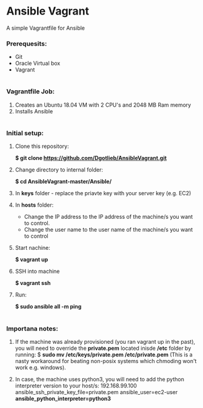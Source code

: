 # Ansible Vagrant
A simple Vagrantfile for Ansible

### Prerequesits:
* Git
* Oracle Virtual box
* Vagrant

#


### Vagrantfile Job:
1. Creates an Ubuntu 18.04 VM with 2 CPU's and 2048 MB Ram memory
2. Installs Ansible

# 

### Initial setup:
1. Clone this repository:

    **$ git clone https://github.com/Dgotlieb/AnsibleVagrant.git**
    
2. Change directory to internal folder:    

    **$ cd AnsibleVagrant-master/Ansible/**
    
3. In **keys** folder - replace the priavte key with your server key (e.g. EC2)
4. In **hosts** folder:
    * Change the IP address to the IP address of the machine/s you want to control.
    * Change the user name to the user name of the machine/s you want to control
5. Start nachine:

    **$ vagrant up**
    
6. SSH into machine

    **$ vagrant ssh**
    
7. Run:

    **$ sudo ansible all -m ping**
    
#

### Importana notes:
1. If the machine was already provisioned (you ran vagrant up in the past), you will need to override the **private.pem** located inisde **/etc** folder by running: $ **sudo mv /etc/keys/private.pem /etc/private.pem**
(This is a nasty workaround for beating non-posix systems which chmoding won't work e.g. windows).

2. In case, the machine uses python3, you will need to add the python interpreter version to your host/s:
 192.168.99.100 ansible_ssh_private_key_file=private.pem ansible_user=ec2-user **ansible_python_interpreter=python3**

 

